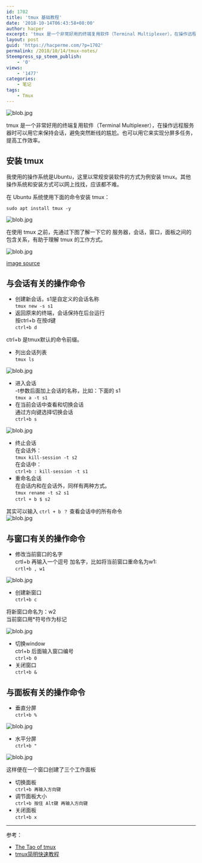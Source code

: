 ```yaml
---
id: 1702
title: 'tmux 基础教程'
date: '2018-10-14T06:43:58+08:00'
author: hacper
excerpt: 'tmux 是一个非常好用的终端复用软件（Terminal Multiplexer），在操作远程服务器时可以用它来保持会话，避免突然断线的尴尬。也可以用它来实现多分屏，提高工作效率。'
layout: post
guid: 'https://hacperme.com/?p=1702'
permalink: /2018/10/14/tmux-notes/
Steempress_sp_steem_publish:
    - '0'
views:
    - '1477'
categories:
    - 笔记
tags:
    - Tmux
---
```


![blob.jpg](https://i.loli.net/2018/10/09/5bbc95317ff9d.jpg)

tmux 是一个非常好用的终端复用软件（Terminal Multiplexer），在操作远程服务器时可以用它来保持会话，避免突然断线的尴尬。也可以用它来实现分屏多任务，提高工作效率。

## 安装 tmux

我使用的操作系统是Ubuntu，这里以常规安装软件的方式为例安装 tmux。其他操作系统和安装方式可以网上找找，应该都不难。

在 Ubuntu 系统使用下面的命令安装 tmux：

`sudo apt install tmux -y`

![blob.jpg](https://i.loli.net/2018/10/09/5bbc967240edf.jpg)

在使用 tmux 之前，先通过下图了解一下它的 服务器，会话，窗口，面板之间的包含关系，有助于理解 tmux 的工作方式。

![blob.jpg](https://i.loli.net/2018/10/09/5bbc9bd47dd10.jpg)

[image source](https://leanpub.com/the-tao-of-tmux/read#leanpub-auto-window-manager-for-the-terminal)

## 与会话有关的操作命令

- 创建新会话，s1是自定义的会话名称  
  `tmux new -s s1`
- 返回原来的终端，会话保持在后台运行  
  按ctrl+b 在按d键  
  `ctrl+b d`

ctrl+b 是tmux默认的命令前缀。

- 列出会话列表  
  `tmux ls`

![blob.jpg](https://i.loli.net/2018/10/09/5bbca1223f141.jpg)

- 进入会话  
  -t参数后面加上会话的名称，比如：下面的 s1  
  `tmux a -t s1`
- 在当前会话中查看和切换会话  
  通过方向键选择切换会话  
  `ctrl+b s`

![blob.jpg](https://i.loli.net/2018/10/09/5bbca21a4ce8f.jpg)

- 终止会话  
  在会话外：  
  `tmux kill-session -t s2`  
  在会话中：  
  `ctrl+b : kill-session -t s1`
- 重命名会话  
  在会话内和在会话外，同样有两种方式。  
  `tmux rename -t s2 s1`  
  `ctrl + b $ s2`

其实可以输入 `ctrl + b ？` 查看会话中的所有命令  
![blob.jpg](https://i.loli.net/2018/10/09/5bbca6499d809.jpg)

## 与窗口有关的操作命令

- 修改当前窗口的名字  
  crtl+b 再输入一个逗号 加名字，比如将当前窗口重命名为w1:  
  `crtl+b , w1`

![blob.jpg](https://i.loli.net/2018/10/09/5bbca7d5f206d.jpg)

- 创建新窗口  
  `ctrl+b c`

将新窗口命名为：w2  
当前窗口用\*符号作为标记

![blob.jpg](https://i.loli.net/2018/10/09/5bbca8c4ad1eb.jpg)

- 切换window  
  ctrl+b 后面输入窗口编号  
  `ctrl+b 0`
- 关闭窗口  
  `ctrl+b &`

## 与面板有关的操作命令

- 垂直分屏  
  `ctrl+b %`

![blob.jpg](https://i.loli.net/2018/10/09/5bbc84fce78c2.jpg)

- 水平分屏  
  `ctrl+b "`

![blob.jpg](https://i.loli.net/2018/10/09/5bbc85a4cba75.jpg)

这样便在一个窗口创建了三个工作面板

- 切换面板  
  `ctrl+b 再输入方向键`
- 调节面板大小  
  `ctrl+b 按住 Alt键 再输入方向键`
- 关闭面板  
  `ctrl+b x`

- - - - - -

参考：

- [The Tao of tmux](https://leanpub.com/the-tao-of-tmux/read#leanpub-auto-window-manager-for-the-terminal)
- [tmux简明快速教程](http://blog.kissdata.com/2014/07/29/tmux.html)